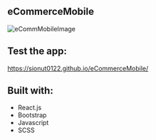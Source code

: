 ## eCommerceMobile

![eCommMobileImage](http://ionutdev.com/static/media/miniEcomMobile.33138249.png)

## Test the app:

https://sionut0122.github.io/eCommerceMobile/

## Built with:

- React.js
- Bootstrap
- Javascript
- SCSS

